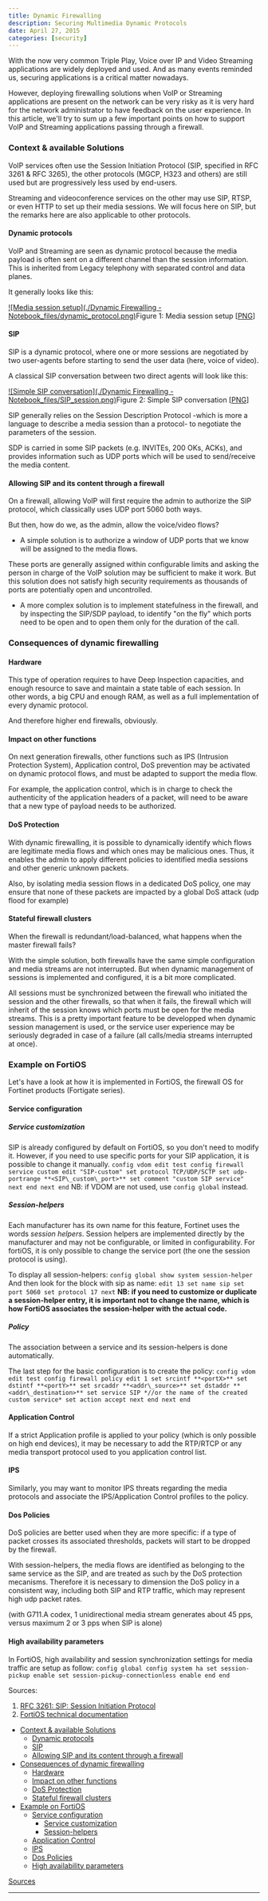 ```yaml
---
title: Dynamic Firewalling
description: Securing Multimedia Dynamic Protocols
date: April 27, 2015
categories: [security]
---
```





With the now very common Triple Play, Voice over IP and Video Streaming applications are widely deployed and used. And as many events reminded us, securing applications is a critical matter nowadays.
  

However, deploying firewalling solutions when VoIP or Streaming applications are present on the network can be very risky as it is very hard for the network administrator to have feedback on the user experience.
In this article, we'll try to sum up a few important points on how to support VoIP and Streaming applications passing through a firewall.

### Context & available Solutions

VoIP services often use the Session Initiation Protocol (SIP, specified in RFC 3261 & RFC 3265), the other protocols (MGCP, H323 and others) are still used but are progressively less used by end-users.
  

Streaming and videoconference services on the other may use SIP, RTSP, or even HTTP to set up their media sessions. We will focus here on SIP, but the remarks here are also applicable to other protocols.

#### Dynamic protocols

VoIP and Streaming are seen as dynamic protocol because the media payload is often sent on a different channel than the session information. 
This is inherited from Legacy telephony with separated control and data planes.
  

It generally looks like this:

[![Media session setup](./Dynamic Firewalling - Notebook_files/dynamic_protocol.png)](https://web.archive.org/web/20180904000145/http://couble.ovh/figures/dynamic_protocol.png)Figure 1: Media session setup [[PNG](https://web.archive.org/web/20180904000145/http://couble.ovh/figures/dynamic_protocol.png)]
#### SIP

SIP is a dynamic protocol, where one or more sessions are negotiated by two user-agents before starting to send the user data (here, voice of video).
  

A classical SIP conversation between two direct agents will look like this:

[![Simple SIP conversation](./Dynamic Firewalling - Notebook_files/SIP_session.png)](https://web.archive.org/web/20180904000145/http://couble.ovh/figures/SIP_session.png)Figure 2: Simple SIP conversation [[PNG](https://web.archive.org/web/20180904000145/http://couble.ovh/figures/SIP_session.png)]

SIP generally relies on the Session Description Protocol -which is more a language to describe a media session than a protocol- to negotiate the parameters of the session.
  

SDP is carried in some SIP packets (e.g. INVITEs, 200 OKs, ACKs), and provides information such as UDP ports which will be used to send/receive the media content.

#### Allowing SIP and its content through a firewall

On a firewall, allowing VoIP will first require the admin to authorize the SIP protocol, which classically uses UDP port 5060 both ways.
  

But then, how do we, as the admin, allow the voice/video flows?

* A simple solution is to authorize a window of UDP ports that we know will be assigned to the media flows.
   

 These ports are generally assigned within configurable limits and asking the person in charge of the VoIP solution may be sufficient to make it work.
 But this solution does not satisfy high security requirements as thousands of ports are potentially open and uncontrolled.
* A more complex solution is to implement statefulness in the firewall, and by inspecting the SIP/SDP payload, to identify "on the fly" which ports need to be open and to open them only for the duration of the call.

### Consequences of dynamic firewalling

#### Hardware

This type of operation requires to have Deep Inspection capacities, and enough resource to save and maintain a state table of each session. 
In other words, a big CPU and enough RAM, as well as a full implementation of every dynamic protocol.
  

And therefore higher end firewalls, obviously.

#### Impact on other functions

On next generation firewalls, other functions such as IPS (Intrusion Protection System), Application control, DoS prevention may be activated on dynamic protocol flows, and must be adapted to support the media flow.
  

For example, the application control, which is in charge to check the authenticity of the application headers of a packet, will need to be aware that a new type of payload needs to be authorized.

#### DoS Protection

With dynamic firewalling, it is possible to dynamically identify which flows are legitimate media flows and which ones may be malicious ones. 
Thus, it enables the admin to apply different policies to identified media sessions and other generic unknown packets. 
  
Also, by isolating media session flows in a dedicated DoS policy, one may ensure that none of these packets are impacted by a global DoS attack (udp flood for example)

#### Stateful firewall clusters

When the firewall is redundant/load-balanced, what happens when the master firewall fails?
  

With the simple solution, both firewalls have the same simple configuration and media streams are not interrupted.
But when dynamic management of sessions is implemented and configured, it is a bit more complicated.
  

All sessions must be synchronized between the firewall who initiated the session and the other firewalls, so that when it fails, the firewall which will inherit of the session knows which ports must be open for the media streams.
This is a pretty important feature to be developped when dynamic session management is used, or the service user experience may be seriously degraded in case of a failure (all calls/media streams interrupted at once).

### Example on FortiOS

Let's have a look at how it is implemented in FortiOS, the firewall OS for Fortinet products (Fortigate series).

#### Service configuration

##### Service customization

SIP is already configured by default on FortiOS, so you don't need to modify it. However, if you need to use specific ports for your SIP application, it is possible to change it manually.
`config vdom
 edit test
 config firewall service custom
 edit "SIP-custom"
 set protocol TCP/UDP/SCTP
 set udp-portrange **<SIP\_custom\_port>**
 set comment "custom SIP service"
 next
 end
 next
end`
NB: if VDOM are not used, use `config global` instead.

##### Session-helpers

Each manufacturer has its own name for this feature, Fortinet uses the words *session helpers*.
Session helpers are implemented directly by the manufacturer and may not be configurable, or limited in configurability.
For fortiOS, it is only possible to change the service port (the one the session protocol is using).
  

To display all session-helpers:
`config global
 show system session-helper`
And then look for the block with sip as name:
 `edit 13
 set name sip
 set port 5060
 set protocol 17
 next`
**NB: if you need to customize or duplicate a session-helper entry, it is important not to change the name, which is how FortiOS associates the session-helper with the actual code.**

##### Policy

The association between a service and its session-helpers is done automatically.
  

The last step for the basic configuration is to create the policy:
`config vdom
 edit test
 config firewall policy
 edit 1
 set srcintf **<portX>**
 set dstintf **<portY>**
 set srcaddr **<addr\_source>**
 set dstaddr **<addr\_destination>**
 set service SIP *//or the name of the created custom service*
 set action accept
 next
 end
 next
end`

#### Application Control

If a strict Application profile is applied to your policy (which is only possible on high end devices), it may be necessary to add the RTP/RTCP or any media transport protocol used to you application control list.

#### IPS

Similarly, you may want to monitor IPS threats regarding the media protocols and associate the IPS/Application Control profiles to the policy.

#### Dos Policies

DoS policies are better used when they are more specific: if a type of packet crosses its associated thresholds, packets will start to be dropped by the firewall.
  

With session-helpers, the media flows are identified as belonging to the same service as the SIP, and are treated as such by the DoS protection mecanisms.
Therefore it is necessary to dimension the DoS policy in a consistent way, including both SIP and RTP traffic, which may represent high udp packet rates.
  

(with G711.A codex, 1 unidirectional media stream generates about 45 pps, versus maximum 2 or 3 pps when SIP is alone)

#### High availability parameters

In FortiOS, high availability and session synchronization settings for media traffic are setup as follow:
`config global
 config system ha
 set session-pickup enable
 set session-pickup-connectionless enable
 end
end`

Sources:

1. [RFC 3261: SIP: Session Initiation Protocol](https://web.archive.org/web/20180904000145/https://www.ietf.org/rfc/rfc3261.txt)
2. [FortiOS technical documentation](https://web.archive.org/web/20180904000145/http://docs.fortinet.com/)


 * [Context & available Solutions](https://web.archive.org/web/20180904000145/http://couble.ovh/Dynamic-Firewalling.html#toc-3-0)
	+ [Dynamic protocols](https://web.archive.org/web/20180904000145/http://couble.ovh/Dynamic-Firewalling.html#toc-4-0)
	+ [SIP](https://web.archive.org/web/20180904000145/http://couble.ovh/Dynamic-Firewalling.html#toc-4-1)
	+ [Allowing SIP and its content through a firewall](https://web.archive.org/web/20180904000145/http://couble.ovh/Dynamic-Firewalling.html#toc-4-2)
* [Consequences of dynamic firewalling](https://web.archive.org/web/20180904000145/http://couble.ovh/Dynamic-Firewalling.html#toc-3-1)
	+ [Hardware](https://web.archive.org/web/20180904000145/http://couble.ovh/Dynamic-Firewalling.html#toc-4-3)
	+ [Impact on other functions](https://web.archive.org/web/20180904000145/http://couble.ovh/Dynamic-Firewalling.html#toc-4-4)
	+ [DoS Protection](https://web.archive.org/web/20180904000145/http://couble.ovh/Dynamic-Firewalling.html#toc-4-5)
	+ [Stateful firewall clusters](https://web.archive.org/web/20180904000145/http://couble.ovh/Dynamic-Firewalling.html#toc-4-6)
* [Example on FortiOS](https://web.archive.org/web/20180904000145/http://couble.ovh/Dynamic-Firewalling.html#toc-3-2)
	+ [Service configuration](https://web.archive.org/web/20180904000145/http://couble.ovh/Dynamic-Firewalling.html#toc-4-7)
		- [Service customization](https://web.archive.org/web/20180904000145/http://couble.ovh/Dynamic-Firewalling.html#toc-5-0)
		- [Session-helpers](https://web.archive.org/web/20180904000145/http://couble.ovh/Dynamic-Firewalling.html#toc-5-1)
	+ [Application Control](https://web.archive.org/web/20180904000145/http://couble.ovh/Dynamic-Firewalling.html#toc-5-2)
	+ [IPS](https://web.archive.org/web/20180904000145/http://couble.ovh/Dynamic-Firewalling.html#toc-5-3)
	+ [Dos Policies](https://web.archive.org/web/20180904000145/http://couble.ovh/Dynamic-Firewalling.html#toc-4-9)
	+ [High availability parameters](https://web.archive.org/web/20180904000145/http://couble.ovh/Dynamic-Firewalling.html#toc-4-10)

[Sources](https://web.archive.org/web/20180904000145/http://couble.ovh/Dynamic-Firewalling.html#references)

---